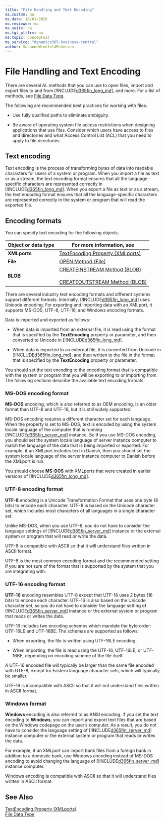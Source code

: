 ```yaml
---
title: "File Handling and Text Encoding"
ms.custom: na
ms.date: 10/01/2020
ms.reviewer: na
ms.suite: na
ms.tgt_pltfrm: na
ms.topic: conceptual
ms.service: "dynamics365-business-central"
author: SusanneWindfeldPedersen
---
```


# File Handling and Text Encoding
There are several AL methods that you can use to open files, import and export files to and from [!INCLUDE[d365fin_long_md](includes/d365fin_long_md.md)], and more. For a list of methods, see [File Data Type](./methods-auto/library.md).

The following are recommended best practices for working with files:

- Use fully qualified paths to eliminate ambiguity.

- Be aware of operating system file access restrictions when designing applications that use files. Consider which users have access to files and directories and what Access Control List (ACL) that you need to apply to file directories. 

## Text encoding 
Text encoding is the process of transforming bytes of data into readable characters for users of a system or program. When you import a file as text or as a stream, the text encoding format ensures that all the language-specific characters are represented correctly in [!INCLUDE[d365fin_long_md](includes/d365fin_long_md.md)]. When you export a file as text or as a stream, the text encoding format ensures that all the language-specific characters are represented correctly in the system or program that will read the exported file.  
  
## Encoding formats  
You can specify text encoding for the following objects.  
  
|Object or data type|For more information, see|  
|-------------|----------------|  
|**XMLports**|[TextEncoding Property \(XMLports\)](/dynamics365/business-central/dev-itpro/developer/devenv-textencoding-property)|  
|**File**|[OPEN Method \(File\)](./methods-auto/library.md)|  
|**BLOB**|[CREATEINSTREAM Method \(BLOB\)](./methods-auto/library.md)<br /><br /> [CREATEOUTSTREAM Method \(BLOB\)](./methods-auto/library.md)|  
  
There are several industry text encoding formats and different systems support different formats. Internally, [!INCLUDE[d365fin_long_md](includes/d365fin_long_md.md)] uses Unicode encoding. For exporting and importing data with an XMLport, it supports MS-DOS, UTF-8, UTF-16, and Windows encoding formats.

Data is imported and exported as follows:  
  
- When data is imported from an external file, it is read using the format that is specified by the **TextEncoding** property or parameter, and then converted to Unicode in [!INCLUDE[d365fin_long_md](includes/d365fin_long_md.md)].  
  
- When data is exported to an external file, it is converted from Unicode in [!INCLUDE[d365fin_long_md](includes/d365fin_long_md.md)], and then written to the file in the format that is specified by the **TextEncoding** property or parameter.  
  
You should set the text encoding to the encoding format that is compatible with the system or program that you will be exporting to or importing from. The following sections describe the available text encoding formats.  
  
### MS-DOS encoding format  
 **MS-DOS** encoding, which is also referred to as OEM encoding, is an older format than UTF-8 and UTF-16, but it is still widely supported. 
  
 MS-DOS encoding requires a different character set for each language. When the property is set to MS-DOS, text is encoded by using the system locale language of the computer that is running [!INCLUDE[d365fin_server_md](includes/d365fin_server_md.md)] instance. So if you use MS-DOS encoding, you should set the system locale language of server instance computer to match the language of the data that is being imported or exported. For example, if an XMLport includes text in Danish, then you should set the system locale language of the server instance computer to Danish before the XMLport is run.  
  
 You should choose **MS-DOS** with XMLports that were created in earlier versions of [!INCLUDE[d365fin_long_md](includes/d365fin_long_md.md)].  
  
### UTF-8 encoding format  
 **UTF-8** encoding is a Unicode Transformation Format that uses one byte \(8 bits\) to encode each character. UTF-8 is based on the Unicode character set, which includes most characters of all languages in a single character set.  
  
 Unlike MS-DOS, when you use UTF-8, you do not have to consider the language settings of [!INCLUDE[d365fin_server_md](includes/d365fin_server_md.md)] instance or the external system or program that will read or write the data.  
  
 UTF-8 is compatible with ASCII so that it will understand files written in ASCII format.  
  
 UTF-8 is the most common encoding format and the recommended setting if you are not sure of the format that is supported by the system that you are integrating with.  
  
### UTF-16 encoding format  
 **UTF-16** encoding resembles UTF-8 except that UTF-16 uses 2 bytes \(16 bits\) to encode each character. UTF-16 is also based on the Unicode character set, so you do not have to consider the language setting of [!INCLUDE[d365fin_server_md](includes/d365fin_server_md.md)] instance or the external system or program that reads or writes the data.  
  
 UTF-16 includes two encoding schemes which mandate the byte order: UTF-16LE and UTF-16BE. The schemas are supported as follows:  
  
- When exporting, the file is written using UTF-16LE encoding.  
  
- When importing, the file is read using the UTF-16, UTF-16LE, or UTF-16BE, depending on encoding scheme of the file itself.  
  
A UTF-16 encoded file will typically be larger than the same file encoded with UTF-8, except for Eastern language character sets, which will typically be smaller.  
  
UTF-16 is incompatible with ASCII so that it will not understand files written in ASCII format.  
  
### Windows format  
**Windows** encoding is also referred to as ANSI encoding. If you set the text encoding to **Windows**, you can import and export text files that are based on the Windows codepage on the user’s computer. As a result, you do not have to consider the language setting of [!INCLUDE[d365fin_server_md](includes/d365fin_server_md.md)] instance computer or the external system or program that reads or writes the data.  
  
For example, if an XMLport can import bank files from a foreign bank in addition to a domestic bank, use Windows encoding instead of MS-DOS encoding to avoid changing the language of [!INCLUDE[d365fin_server_md](includes/d365fin_server_md.md)] instance computer.  
  
Windows encoding is compatible with ASCII so that it will understand files written in ASCII format.  
  
## See Also  
[TextEncoding Property (XMLports)](/dynamics365/business-central/dev-itpro/developer/devenv-textencoding-property)  
[File Data Type](./methods-auto/library.md)